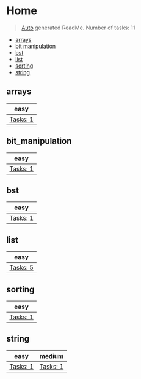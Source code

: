 # Home

> [Auto](https://github.com/codeaprendiz/learn_fullstack/blob/main/home/php/intermediate/taskset_intermediate_php/task_004_createGlobalMarkdownTable/generate-readme.php) generated ReadMe. Number of tasks: 11

- [arrays](#arrays)
- [bit manipulation](#bit_manipulation)
- [bst](#bst)
- [list](#list)
- [sorting](#sorting)
- [string](#string)

## arrays

| easy                         |
|------------------------------|
| [Tasks: 1](home/arrays/easy) |

## bit_manipulation

| easy                                   |
|----------------------------------------|
| [Tasks: 1](home/bit_manipulation/easy) |

## bst

| easy                      |
|---------------------------|
| [Tasks: 1](home/bst/easy) |

## list

| easy                       |
|----------------------------|
| [Tasks: 5](home/list/easy) |

## sorting

| easy                          |
|-------------------------------|
| [Tasks: 1](home/sorting/easy) |

## string

| easy                         | medium                         |
|------------------------------|--------------------------------|
| [Tasks: 1](home/string/easy) | [Tasks: 1](home/string/medium) |
